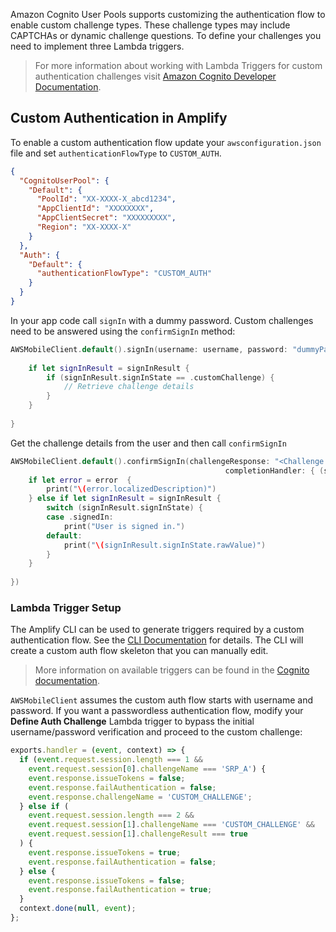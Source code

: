 Amazon Cognito User Pools supports customizing the authentication flow to enable custom challenge types. These challenge types may include CAPTCHAs or dynamic challenge questions. To define your challenges you need to implement three Lambda triggers.

> For more information about working with Lambda Triggers for custom authentication challenges visit [Amazon Cognito Developer Documentation](https://docs.aws.amazon.com/cognito/latest/developerguide/user-pool-lambda-challenge.html).

## Custom Authentication in Amplify

To enable a custom authentication flow update your `awsconfiguration.json` file and set `authenticationFlowType` to `CUSTOM_AUTH`. 

```json
{
  "CognitoUserPool": {
    "Default": {
      "PoolId": "XX-XXXX-X_abcd1234",
      "AppClientId": "XXXXXXXX",
      "AppClientSecret": "XXXXXXXXX",
      "Region": "XX-XXXX-X"
    }
  },
  "Auth": {
    "Default": {
      "authenticationFlowType": "CUSTOM_AUTH"
    }
  }
}
```

In your app code call `signIn` with a dummy password. Custom challenges need to be answered using the `confirmSignIn` method:

```swift
AWSMobileClient.default().signIn(username: username, password: "dummyPassword") { (signInResult, error) in
            
    if let signInResult = signInResult {
        if (signInResult.signInState == .customChallenge) {
            // Retrieve challenge details
        }
    }
            
}

```

Get the challenge details from the user and then call `confirmSignIn`

```swift
AWSMobileClient.default().confirmSignIn(challengeResponse: "<Challenge Response>",
                                                completionHandler: { (signInResult, error) in
    if let error = error  {
        print("\(error.localizedDescription)")
    } else if let signInResult = signInResult {
        switch (signInResult.signInState) {
        case .signedIn:
            print("User is signed in.")
        default:
            print("\(signInResult.signInState.rawValue)")
        }
    }
                                                    
})
```

### Lambda Trigger Setup

The Amplify CLI can be used to generate triggers required by a custom authentication flow. See the [CLI Documentation](/cli/auth/triggers) for details. The CLI will create a custom auth flow skeleton that you can manually edit. 

> More information on available triggers can be found in the [Cognito documentation](https://docs.aws.amazon.com/cognito/latest/developerguide/user-pool-lambda-challenge.html).

`AWSMobileClient` assumes the custom auth flow starts with username and password. If you want a passwordless authentication flow, modify your **Define Auth Challenge** Lambda trigger to bypass the initial username/password verification and proceed to the custom challenge:

```javascript
exports.handler = (event, context) => {
  if (event.request.session.length === 1 && 
    event.request.session[0].challengeName === 'SRP_A') {
    event.response.issueTokens = false;
    event.response.failAuthentication = false;
    event.response.challengeName = 'CUSTOM_CHALLENGE';
  } else if (
    event.request.session.length === 2 &&
    event.request.session[1].challengeName === 'CUSTOM_CHALLENGE' &&
    event.request.session[1].challengeResult === true
  ) {
    event.response.issueTokens = true;
    event.response.failAuthentication = false;
  } else {
    event.response.issueTokens = false;
    event.response.failAuthentication = true;
  }
  context.done(null, event);
};
```
